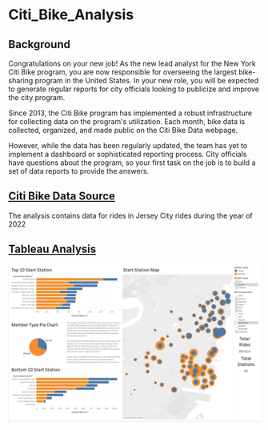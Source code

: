 # Citi_Bike_Analysis

## Background

Congratulations on your new job! As the new lead analyst for the New York Citi Bike program, you are now responsible for overseeing the largest bike-sharing program in the United States. In your new role, you will be expected to generate regular reports for city officials looking to publicize and improve the city program.

Since 2013, the Citi Bike program has implemented a robust infrastructure for collecting data on the program's utilization. Each month, bike data is collected, organized, and made public on the Citi Bike Data webpage.

However, while the data has been regularly updated, the team has yet to implement a dashboard or sophisticated reporting process. City officials have questions about the program, so your first task on the job is to build a set of data reports to provide the answers.

## [Citi Bike Data Source](https://s3.amazonaws.com/tripdata/index.html)
The analysis contains data for rides in Jersey City rides during the year of 2022

## [Tableau Analysis](https://public.tableau.com/app/profile/victor.abril.sanchez/viz/Book1_16831588491700/JCCitiBikeAnalysis?publish=yes)
![Image_1](https://github.com/vasabril98/Challenge_18_Citi_Bike_Tableau_Analysis/blob/main/Images/Image1.png)
